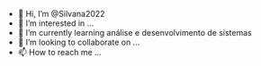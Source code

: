 - 👋 Hi, I’m @Silvana2022
- 👀 I’m interested in ...
- 🌱 I’m currently learning análise e desenvolvimento de sistemas
- 💞️ I’m looking to collaborate on ...
- 📫 How to reach me ...

<!---
Silvana2022/Silvana2022 is a ✨ special ✨ repository because its `README.md` (this file) appears on your GitHub profile.
You can click the Preview link to take a look at your changes.
--->
